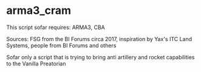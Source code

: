 # arma3_cram

This script sofar requires: ARMA3, CBA

Sources: FSG from the BI Forums circa 2017, inspiration by Yax's ITC Land Systems, people from BI Forums and others

Sofar only a script that is trying to bring anti artillery and rocket capabilities to the Vanilla Preatorian